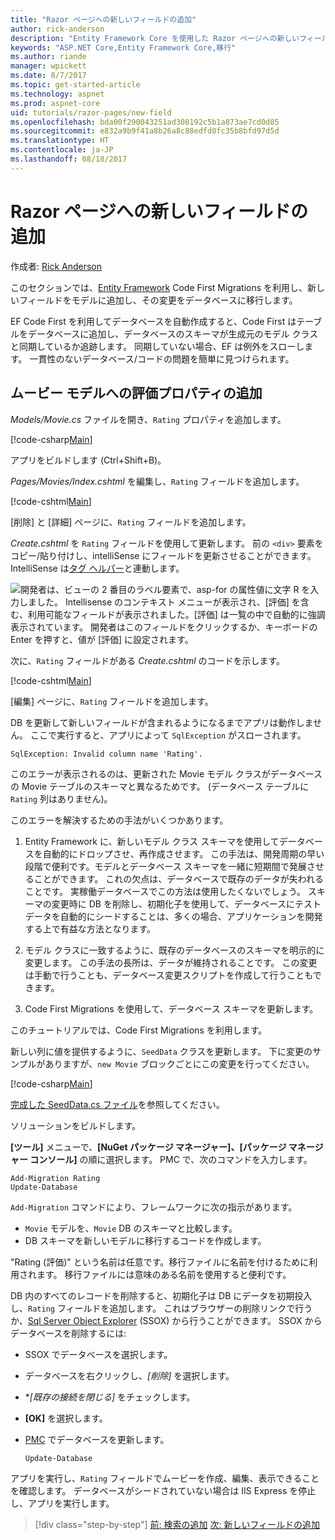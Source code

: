 ```yaml
---
title: "Razor ページへの新しいフィールドの追加"
author: rick-anderson
description: "Entity Framework Core を使用した Razor ページへの新しいフィールドの追加方法"
keywords: "ASP.NET Core,Entity Framework Core,移行"
ms.author: riande
manager: wpickett
ms.date: 8/7/2017
ms.topic: get-started-article
ms.technology: aspnet
ms.prod: aspnet-core
uid: tutorials/razor-pages/new-field
ms.openlocfilehash: bda00f290043251ad308192c5b1a873ae7cd0d85
ms.sourcegitcommit: e832a9b9f41a8b26a8c88edfd8fc35b8bfd97d5d
ms.translationtype: HT
ms.contentlocale: ja-JP
ms.lasthandoff: 08/18/2017
---
```

# <a name="adding-a-new-field-to-a-razor-page"></a>Razor ページへの新しいフィールドの追加

作成者: [Rick Anderson](https://twitter.com/RickAndMSFT)

このセクションでは、[Entity Framework](http://docs.efproject.net/en/latest/platforms/aspnetcore/new-db.html) Code First Migrations を利用し、新しいフィールドをモデルに追加し、その変更をデータベースに移行します。

EF Code First を利用してデータベースを自動作成すると、Code First はテーブルをデータベースに追加し、データベースのスキーマが生成元のモデル クラスと同期しているか追跡します。 同期していない場合、EF は例外をスローします。 一貫性のないデータベース/コードの問題を簡単に見つけられます。

## <a name="adding-a-rating-property-to-the-movie-model"></a>ムービー モデルへの評価プロパティの追加

*Models/Movie.cs* ファイルを開き、`Rating` プロパティを追加します。

[!code-csharp[Main](razor-pages-start/sample/RazorPagesMovie/Models/MovieDateRating.cs?highlight=11&range=7-18)]

アプリをビルドします (Ctrl+Shift+B)。

*Pages/Movies/Index.cshtml* を編集し、`Rating` フィールドを追加します。

[!code-cshtml[Main](razor-pages-start/sample/RazorPagesMovie/Pages/Movies/Index.cshtml?highlight=40-42,61-63)]

[削除] と [詳細] ページに、`Rating` フィールドを追加します。

*Create.cshtml* を `Rating` フィールドを使用して更新します。 前の `<div>` 要素をコピー/貼り付けし、intelliSense にフィールドを更新させることができます。 IntelliSense は[タグ ヘルパー](xref:mvc/views/tag-helpers/intro)と連動します。

![開発者は、ビューの 2 番目のラベル要素で、asp-for の属性値に文字 R を入力しました。 Intellisense のコンテキスト メニューが表示され、[評価] を含む、利用可能なフィールドが表示されました。[評価] は一覧の中で自動的に強調表示されています。 開発者はこのフィールドをクリックするか、キーボードの Enter を押すと、値が [評価] に設定されます。](new-field/_static/cr.png)

次に、`Rating` フィールドがある *Create.cshtml* のコードを示します。

[!code-cshtml[Main](razor-pages-start/sample/RazorPagesMovie/Pages/Movies/Create.cshtml?highlight=31-35)]

[編集] ページに、`Rating` フィールドを追加します。

DB を更新して新しいフィールドが含まれるようになるまでアプリは動作しません。 ここで実行すると、アプリによって `SqlException` がスローされます。

`SqlException: Invalid column name 'Rating'.`

このエラーが表示されるのは、更新された Movie モデル クラスがデータベースの Movie テーブルのスキーマと異なるためです。 (データベース テーブルに `Rating` 列はありません)。

このエラーを解決するための手法がいくつかあります。

1. Entity Framework に、新しいモデル クラス スキーマを使用してデータベースを自動的にドロップさせ、再作成させます。 この手法は、開発周期の早い段階で便利です。モデルとデータベース スキーマを一緒に短期間で発展させることができます。 これの欠点は、データベースで既存のデータが失われることです。 実稼働データベースでこの方法は使用したくないでしょう。 スキーマの変更時に DB を削除し、初期化子を使用して、データベースにテスト データを自動的にシードすることは、多くの場合、アプリケーションを開発する上で有益な方法となります。

2. モデル クラスに一致するように、既存のデータベースのスキーマを明示的に変更します。 この手法の長所は、データが維持されることです。 この変更は手動で行うことも、データベース変更スクリプトを作成して行うこともできます。

3. Code First Migrations を使用して、データベース スキーマを更新します。

このチュートリアルでは、Code First Migrations を利用します。

新しい列に値を提供するように、`SeedData` クラスを更新します。 下に変更のサンプルがありますが、`new Movie` ブロックごとにこの変更を行ってください。

[!code-csharp[Main](razor-pages-start/sample/RazorPagesMovie/Models/SeedDataRating.cs?name=snippet1&highlight=6)]

[完成した SeedData.cs ファイル](https://github.com/aspnet/Docs/blob/master/aspnetcore/tutorials/razor-pages/razor-pages-start/sample/RazorPagesMovie/Models/SeedDataRating.cs)を参照してください。

ソリューションをビルドします。

<a name="pmc"></a>

**[ツール]** メニューで、**[NuGet パッケージ マネージャー]、[パッケージ マネージャー コンソール]** の順に選択します。
PMC で、次のコマンドを入力します。

```PMC
Add-Migration Rating
Update-Database
```

`Add-Migration` コマンドにより、フレームワークに次の指示があります。

* `Movie` モデルを、`Movie` DB のスキーマと比較します。
* DB スキーマを新しいモデルに移行するコードを作成します。

"Rating (評価)" という名前は任意です。移行ファイルに名前を付けるために利用されます。 移行ファイルには意味のある名前を使用すると便利です。

<a name="ssox"></a> DB 内のすべてのレコードを削除すると、初期化子は DB にデータを初期投入し、`Rating` フィールドを追加します。 これはブラウザーの削除リンクで行うか、[Sql Server Object Explorer](xref:tutorials/razor-pages/sql#ssox) (SSOX) から行うことができます。 SSOX からデータベースを削除するには:

* SSOX でデータベースを選択します。
* データベースを右クリックし、*[削除]* を選択します。
* **[既存の接続を閉じる]* をチェックします。
* **[OK]** を選択します。
* [PMC](xref:tutorials/razor-pages/new-field#pmc) でデータベースを更新します。 

    ```PMC
    Update-Database
    ```

アプリを実行し、`Rating` フィールドでムービーを作成、編集、表示できることを確認します。 データベースがシードされていない場合は IIS Express を停止し、アプリを実行します。

>[!div class="step-by-step"]
[前: 検索の追加](xref:tutorials/razor-pages/search)
[次: 新しいフィールドの追加](xref:tutorials/razor-pages/new-field)
